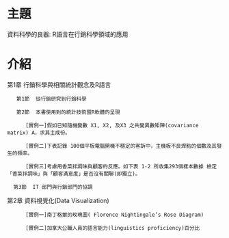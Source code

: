# 主題
資料科學的良器: R語言在行銷科學領域的應用
# 介紹
第1章  行銷科學與相關統計觀念及R語言

       第1節  從行銷研究到行銷科學
  
       第2節  本書使用到的統計技術暨R軟體的呈現
  
          [實例一]假如已知隨機變數 X1, X2, 及X3 之共變異數矩陣(covariance matrix) A，求其主成份。
    
          [實例二]下表記錄 100個平板電腦開機不穩定的客訴中，主機板不良焊點的個數及其發生的頻率。
    
          [實例三]考慮用香菜拌調味與顧客的反應。如下表 1-2 所收集293個樣本數據 檢定「香菜拌調味」與「顧客滿意度」是否沒有關聯(即獨立)。
    
      第3節  IT 部門與行銷部門的協調
  
第2章  資料視覺化(Data Visualization)

          [實例一]南丁格爾的玫瑰圖( Florence Nightingale’s Rose Diagram)
    
          [實例二]加拿大公職人員的語言能力(linguistics proficiency)百分比
